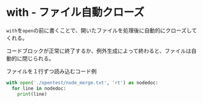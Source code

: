 # with - ファイル自動クローズ


`with`を`open`の前に書くことで、開いたファイルを処理後に自動的にクローズしてくれる。  
  
コードブロックが正常に終了するか、例外生成によって終わると、ファイルは自動的に閉じられる。  
  
ファイルを１行ずつ読み込むコード例  

```python
with open('./opentest/node_merge.txt', 'rt') as nodedoc:
  for line in nodedoc:
    print(line)
```